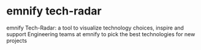 # emnify tech-radar
emnify Tech-Radar: a tool to visualize technology choices, inspire and support Engineering teams at emnify to pick the best technologies for new projects

